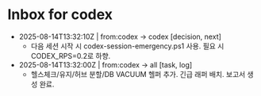 # Inbox for codex

- 2025-08-14T13:32:10Z | from:codex -> codex [decision, next]
  - 다음 세션 시작 시 codex-session-emergency.ps1 사용. 필요 시 CODEX_RPS=0.2로 하향.
- 2025-08-14T13:32:00Z | from:codex -> all [task, log]
  - 헬스체크/유지/허브 분할/DB VACUUM 헬퍼 추가. 긴급 래퍼 배치. 보고서 생성 완료.